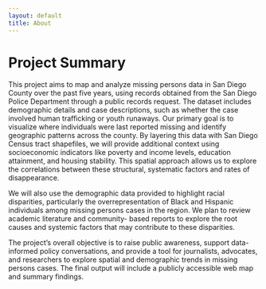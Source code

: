```yaml
---
layout: default
title: About
---
```


# Project Summary
This project aims to map and analyze missing persons data in San Diego County over
the past five years, using records obtained from the San Diego Police Department
through a public records request. The dataset includes demographic details and case
descriptions, such as whether the case involved human trafficking or youth runaways.
Our primary goal is to visualize where individuals were last reported missing and identify
geographic patterns across the county. By layering this data with San Diego Census
tract shapefiles, we will provide additional context using socioeconomic indicators like
poverty and income levels, education attainment, and housing stability. This spatial
approach allows us to explore the correlations between these structural, systematic
factors and rates of disappearance.

We will also use the demographic data provided to highlight racial disparities,
particularly the overrepresentation of Black and Hispanic individuals among missing
persons cases in the region. We plan to review academic literature and community-
based reports to explore the root causes and systemic factors that may contribute to
these disparities.

The project’s overall objective is to raise public awareness, support data-informed policy
conversations, and provide a tool for journalists, advocates, and researchers to explore
spatial and demographic trends in missing persons cases. The final output will include a
publicly accessible web map and summary findings.
